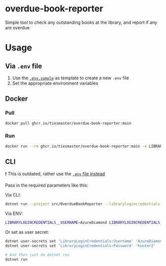 # overdue-book-reporter

Simple tool to check any outstanding books at the library, and report if any are overdue

# Usage

## Via `.env` file

1. Use the [`.env.sample`](./.env.sample) as template to create a new `.env` file
2. Set the appropriate environment variables

## Docker

### Pull
```bash
docker pull ghcr.io/tiesmaster/overdue-book-reporter:main
```

### Run
```bash
docker run --rm ghcr.io/tiesmaster/overdue-book-reporter:main -e LIBRARYLOGINCREDENTIALS__USERNAME=AzureDiamond -e LIBRARYLOGINCREDENTIALS__PASSWORD=hunter2
```

## CLI

:exclamation: This is outdated, rather use the [`.env` file instead](#via-env-file)

Pass in the required parameters like this:

Via CLI:

```bash
dotnet run --project src/OverdueBookReporter --librarylogincredentials:username AzureDiamond --librarylogincredentials:password hunter2
```

Via ENV:

```bash
LIBRARYLOGINCREDENTIALS__USERNAME=AzureDiamond LIBRARYLOGINCREDENTIALS__PASSWORD=hunter2 dotnet run --project src/OverdueBookReporter
```

Or set as user secret:

```bash
dotnet user-secrets set 'LibraryLoginCredentials:Username' 'AzureDiamond'
dotnet user-secrets set 'LibraryLoginCredentials:Password' 'hunter2'

# And then just do dotnet run
dotnet run
```